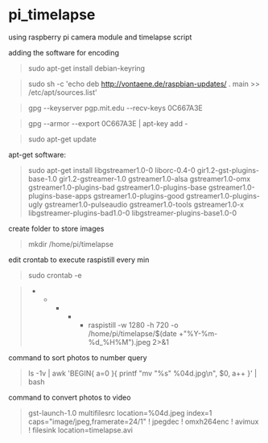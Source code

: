 # pi_timelapse
using raspberry pi camera module and timelapse script

adding the software for encoding

>sudo apt-get install debian-keyring

>sudo sh -c 'echo deb http://vontaene.de/raspbian-updates/ . main >> /etc/apt/sources.list'

>gpg --keyserver pgp.mit.edu --recv-keys 0C667A3E

>gpg --armor --export 0C667A3E | apt-key add -

>sudo apt-get update

apt-get software:

>sudo apt-get install libgstreamer1.0-0 liborc-0.4-0 gir1.2-gst-plugins-base-1.0 gir1.2-gstreamer-1.0 gstreamer1.0-alsa gstreamer1.0-omx gstreamer1.0-plugins-bad gstreamer1.0-plugins-base gstreamer1.0-plugins-base-apps gstreamer1.0-plugins-good gstreamer1.0-plugins-ugly gstreamer1.0-pulseaudio gstreamer1.0-tools gstreamer1.0-x libgstreamer-plugins-bad1.0-0 libgstreamer-plugins-base1.0-0

create folder to store images
>mkdir /home/pi/timelapse

edit crontab to execute raspistill every min
>sudo crontab -e

> * * * * * raspistill -w 1280 -h 720 -o /home/pi/timelapse/$(date +"%Y-%m-%d_%H%M").jpeg 2>&1

command to sort photos to number query

>ls -1v | awk 'BEGIN{ a=0 }{ printf "mv \"%s\" %04d.jpg\n", $0, a++ }' | bash


command to convert photos to video

>gst-launch-1.0 multifilesrc location=%04d.jpeg index=1 caps="image/jpeg,framerate=24/1" ! jpegdec ! omxh264enc ! avimux ! filesink location=timelapse.avi
